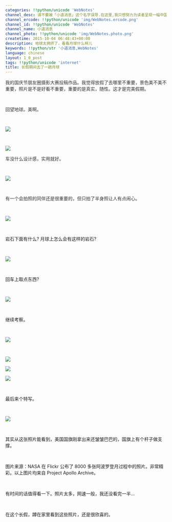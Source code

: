 ```yaml
---
categories: !!python/unicode 'WebNotes'
channel_desc: 请不要被「小道消息」这个名字误导.在这里,我只想努力为读者呈现一幅中国互联网的清明上河图.
channel_ercode: !!python/unicode 'img/WebNotes.ercode.png'
channel_id: !!python/unicode 'WebNotes'
channel_name: 小道消息
channel_photo: !!python/unicode 'img/WebNotes.photo.png'
createtime: 2015-10-04 06:48:43+00:00
description: 地球太拥挤了，看看月球什么样儿
keywords: !!python/str '小道消息,WebNotes'
language: chinese
layout: 1_0_post
tags: !!python/unicode 'internet'
title: 长假期间去了一趟月球
---
```

<div class="rich_media_content" id="js_content">
<p>
<span style="color: rgb(51, 51, 51); font-family: Avenir, sans-serif;">
          我的国庆节朋友圈摄影大赛投稿作品。我觉得放假了去哪里不重要，景色美不美不重要，照片是不是好看不重要，重要的是真实，随性。这才是完美假期。
         </span>
</p>
<p>
<span style="color: rgb(51, 51, 51); font-family: Avenir, sans-serif;">
<br/>
</span>
</p>
<p>
<span style="color: rgb(51, 51, 51); font-family: Avenir, sans-serif;">
          回望地球。美啊。
         </span>
</p>
<p>
<span style="color: rgb(51, 51, 51); font-family: Avenir, sans-serif;">
<br/>
</span>
</p>
<p>
<span style="color: rgb(51, 51, 51); font-family: Avenir, sans-serif;">
<img data-ratio="0.9751434034416826" data-s="300,640" data-src="" data-type="png" data-w="" src="{{ '/img/ow5rEn8QGlFD5wIjIh0JCCPcsoibZQJwJDtuXDE8z4ibBUCYTqJMFRTLicYQKlzWbXDonGiaCbvVGBVE0I5MxH5XPg.png' | prepend: site.img | replace: '//','/' }}"/>
<br/>
</span>
</p>
<p>
<span style="color: rgb(51, 51, 51); font-family: Avenir, sans-serif;">
<br/>
</span>
</p>
<p>
<span style="color: rgb(51, 51, 51); font-family: Avenir, sans-serif;">
<img data-ratio="0.9770554493307839" data-s="300,640" data-src="" data-type="png" data-w="" src="{{ '/img/ow5rEn8QGlFD5wIjIh0JCCPcsoibZQJwJnI1VYLtaJ3zkm6Lbm2oXiaPXPueoF2jnntxzTnFKWqsZHulcdrotRkg.png' | prepend: site.img | replace: '//','/' }}"/>
<br/>
</span>
</p>
<p>
<span style="color:#333333;font-family:Avenir, sans-serif">
          车没什么设计感，实用就好。
         </span>
</p>
<p>
<span style="color:#333333;font-family:Avenir, sans-serif">
<br/>
</span>
</p>
<p>
<span style="color: rgb(51, 51, 51); font-family: Avenir, sans-serif;">
<img data-ratio="0.9847036328871893" data-s="300,640" data-src="" data-type="png" data-w="" src="{{ '/img/ow5rEn8QGlFD5wIjIh0JCCPcsoibZQJwJWVsS59QYzaY7gvZm7uyZdVnCayL9z7XERj19wwSN49VZQT2bSC8doQ.png' | prepend: site.img | replace: '//','/' }}"/>
<br/>
</span>
</p>
<p>
<span style="color: rgb(51, 51, 51); font-family: Avenir, sans-serif;">
<br/>
</span>
</p>
<p>
<span style="color: rgb(51, 51, 51); font-family: Avenir, sans-serif;">
          有一个会拍照的同伴还是很重要的，但只拍了半身照让人有点闹心。
         </span>
</p>
<p>
<br/>
</p>
<p>
<img data-ratio="1.0191204588910134" data-s="300,640" data-src="" data-type="png" data-w="" src="{{ '/img/ow5rEn8QGlFD5wIjIh0JCCPcsoibZQJwJksJkPemgKRDiceM1bubx8COsiacxscHiahTQqVHDsYq6FHUkKfAekcvng.png' | prepend: site.img | replace: '//','/' }}"/>
<br/>
</p>
<p>
<br/>
</p>
<p>
         岩石下面有什么? 月球上怎么会有这样的岩石?
        </p>
<p>
<br/>
</p>
<p>
<img data-ratio="0.9923518164435946" data-s="300,640" data-src="" data-type="png" data-w="" src="{{ '/img/ow5rEn8QGlFD5wIjIh0JCCPcsoibZQJwJN6n63K0BkgCJ2ZtObia8VtmpdmKNDSpricVseMFIQnVGpZf4ctjgNZXA.png' | prepend: site.img | replace: '//','/' }}"/>
</p>
<p>
<br/>
</p>
<p>
         回车上取点东西?
        </p>
<p>
<br/>
</p>
<p>
<img data-ratio="0.9923518164435946" data-s="300,640" data-src="" data-type="png" data-w="" src="{{ '/img/ow5rEn8QGlFD5wIjIh0JCCPcsoibZQJwJdDnkwLYUNu1yW03D82UncygQRKCsj0y5MXbibxTVJd1dFibmL4Vzv3OQ.png' | prepend: site.img | replace: '//','/' }}"/>
</p>
<p>
<br/>
</p>
<p>
         继续考察。
        </p>
<p>
<br/>
</p>
<p>
<img data-ratio="1.02868068833652" data-s="300,640" data-src="" data-type="png" data-w="" src="{{ '/img/ow5rEn8QGlFD5wIjIh0JCCPcsoibZQJwJNzx9QyfAJU7bMTd0RY0YI0TJMZFRFaSCR9g5riaZxs4EjE2e1pKmR3A.png' | prepend: site.img | replace: '//','/' }}"/>
</p>
<p>
<br/>
</p>
<p>
<img data-ratio="0.994263862332696" data-s="300,640" data-src="" data-type="png" data-w="" src="{{ '/img/ow5rEn8QGlFD5wIjIh0JCCPcsoibZQJwJFEcE3jFEibgiaTMsRLWZziaWNxV19MowiaNF73YMHs0qhYRXgQGOsLFzpA.png' | prepend: site.img | replace: '//','/' }}" style=""/>
</p>
<p>
<img data-ratio="0.994263862332696" data-s="300,640" data-src="" data-type="png" data-w="" src="{{ '/img/ow5rEn8QGlFD5wIjIh0JCCPcsoibZQJwJwwBtehAjUia7eflEqgVaJp8bhx0s9OFjb3EdoPG1icfd7ZIPZaSeB62w.png' | prepend: site.img | replace: '//','/' }}" style=""/>
</p>
<p>
<img data-ratio="1.02868068833652" data-s="300,640" data-src="" data-type="png" data-w="" src="{{ '/img/ow5rEn8QGlFD5wIjIh0JCCPcsoibZQJwJ7icU1HmeI0eyJCyIeeLb1TXzsq97nicB0wS2V58Jbhvd9vvib4GmmYqFQ.png' | prepend: site.img | replace: '//','/' }}" style=""/>
</p>
<p>
<br/>
</p>
<p>
         最后来个特写。
         <br/>
</p>
<p>
<br/>
</p>
<p>
<img data-ratio="1.022944550669216" data-s="300,640" data-src="" data-type="png" data-w="" src="{{ '/img/ow5rEn8QGlFD5wIjIh0JCCPcsoibZQJwJN6bWbqpdoWztR5AGGu7mCjKOliaZKePTw6QSiaKnjdpEoIndqiavuevNQ.png' | prepend: site.img | replace: '//','/' }}"/>
<br/>
</p>
<p>
<br/>
</p>
<p>
         其实从这张照片能看到，美国国旗刚拿出来还皱皱巴巴的，国旗上有个杆子做支撑。
        </p>
<p>
<br/>
</p>
<p>
         图片来源：NASA 在 Flickr 公布了 8000 多张阿波罗登月过程中的照片。非常精彩。以上图片均来自 Project Apollo Archive。
        </p>
<p>
<br/>
</p>
<p>
         有时间的话值得看一下。照片太多，网速一般，我还没看完一半…
        </p>
<p>
<br/>
</p>
<p>
         在这个长假，蹲在家里看到这些照片，还是很欣喜的。
        </p>
</div>